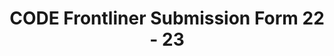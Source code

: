 ---
title: CODE Frontliner Submission Form 22 - 23
redirect_to: https://forms.gle/vLhjQ71nqUbRogqM8
redirect_from: 
  - /FrontlinerForm2223
  - /frontlinerform2223
---